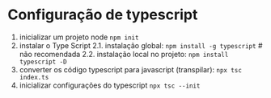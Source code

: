 # Configuração de typescript

1. inicializar um projeto node `npm init`
2. instalar o Type Script
   2.1. instalação global: `npm install -g typescript` # não recomendada
   2.2. instalação local no projeto: `npm install typescript -D`
3. converter os código typescript para javascript (transpilar): `npx tsc index.ts  `
4. inicializar configurações do typescript `npx tsc --init`
